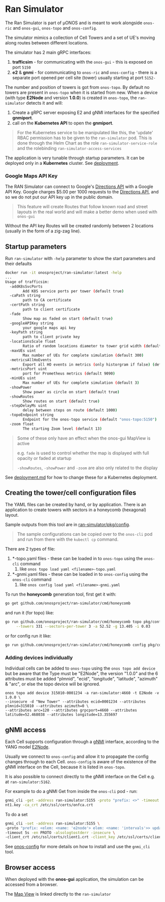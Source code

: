 # Ran Simulator

The Ran Simulator is part of µONOS and is meant to work alongside `onos-ric` and
`onos-gui`, `onos-topo` and `onos-config`.

The simulator mimics a collection of Cell Towers and a set of UE's moving along
routes between different locations.

The simulator has 2 main gRPC interfaces:

1. **trafficsim** - for communicating with the `onos-gui` - this is exposed on port `5150`
1. **e2** & **gnmi** - for communicating to `onos-ric` and `onos-config` - there
is a separate port opened per cell site (tower) usually starting at port `5152-`

The number and position of towers is got from `onos-topo`. By default no towers
are present in `onos-topo` when it is started from new. When a device (with type
**E2Node** and version **1.0.0**) is created in `onos-topo`, the `ran-simulator`
detects it and will:

1. Create a gRPC server exposing E2 and gNMI interfaces for the specified **gnmiport**.
1. call on the **Kubernetes API** to open the **gnmiport**.

> For the Kubernetes service to be manipulated like this, the 'update' RBAC permission
> has to be given to the `ran-simulator` pod. This is done through the Helm Chart
> as the role `ran-simulator-service-role` and the rolebinding `ran-simulator-access-services`

The application is very tunable through startup parameters. It can be deployed
only in a **Kubernetes** cluster. See [deployment](./deployment.md).

### Google Maps API Key
The RAN Simulator can connect to Google's [Directions API] with a Google API Key.
Google charges $5.00 per 1000 requests to the [Directions API], and so we do not put
our API key up in the public domain.  

> This feature will create Routes that follow known road and street layouts in the
> real world and will make a better demo when used with `onos-gui`

Without the API key Routes will be created randomly between 2 locations
(usually in the form of a zig-zag line).

## Startup parameters
Run `ran-simulator` with `-help` parameter to show the start parameters
and their defaults
```bash
docker run -it onosproject/ran-simulator:latest -help
...
Usage of trafficsim:
  -addK8sSvcPorts
    	Add K8S service ports per tower (default true)
  -caPath string
    	path to CA certificate
  -certPath string
    	path to client certificate
  -fade
    	Show map as faded on start (default true)
  -googleAPIKey string
    	your google maps api key
  -keyPath string
    	path to client private key
  -locationsScale float
    	Ratio of random locations diameter to tower grid width (default 1.25)
  -maxUEs uint
    	Max number of UEs for complete simulation (default 300)
  -metricsAllHoEvents
    	Export all HO events in metrics (only historgram if false) (default true)
  -metricsPort uint
    	port for Prometheus metrics (default 9090)
  -minUEs uint
    	Max number of UEs for complete simulation (default 3)
  -showPower
    	Show power as circle on start (default true)
  -showRoutes
    	Show routes on start (default true)
  -stepDelayMs uint
    	delay between steps on route (default 1000)
  -topoEndpoint string
    	Endpoint for the onos-topo service (default "onos-topo:5150")
  -zoom float
    	The starting Zoom level (default 13)
```

> Some of these only have an effect when the onos-gui MapView is active
>
> e.g. `fade` is used to control whether the map is displayed with full opacity or
>faded at startup
>
> `-showRoutes`, `-showPower` and `-zoom` are also only related to the display

See [deployment.md](deployment.md) for how to change these for a Kubernetes deployment.

## Creating the tower/cell configuration files
The YAML files can be created by hand, or by application. There is an
application to create towers with sectors in a honeycomb (hexagonal) layout.

Sample outputs from this tool are in
[ran-simulator/pkg/config](https://github.com/onosproject/ran-simulator/tree/master/pkg/config).

> The sample configurations can be copied over to the `onos-cli` pod and run from there
> with the `kubectl cp` command.

There are 2 types of file:

1. *-topo.yaml files - these can be loaded in to `onos-topo` using the `onos-cli`
command
    1. like `onos topo load yaml <filename>-topo.yaml`
1. *-gnmi.yaml files - these can be loaded in to `onos-config` using the `onos-cli`
command
    1. like `onos config load yaml <filename>-gnmi.yaml`

To run the **honeycomb** generation tool, first get it with:
```bash
go get github.com/onosproject/ran-simulator/cmd/honeycomb
```

and run it (for topo) like:
```bash
go run github.com/onosproject/ran-simulator/cmd/honeycomb topo pkg/config/berlin-honeycomb-331-3-topo.yaml \
     --towers 331 --sectors-per-tower 3 -a 52.52 -g 13.405 -i 0.03
```
or for config run it like:
```bash
go run github.com/onosproject/ran-simulator/cmd/honeycomb config pkg/config/berlin-honeycomb-331-3-gnmi.yaml -t 331 -s 3
```

### Adding devices individually
Individual cells can be added to `onos-topo` using the `onos topo add device` but
be aware that the Type must be "E2Node", the version "1.0.0" and the 6 attributes must
be added "plmnid", "ecid", "longitude", "latitude", "azimuth" & "arc", or else the
topo device will be ignored.

```
onos topo add device 315010-0001234 -a ran-simulator:4660 -t E2Node -v 1.0.0 \
--insecure -d "New Tower" --attributes ecid=0001234 --attributes plmnid=315010 --attributes azimuth=0 \
--attributes arc=120 --attributes grpcport=4660 --attributes latitude=52.468038 --attributes longitude=13.355697
```

## gNMI access
Each Cell supports configuration through a [gNMI] interface, according to the YANG
model [E2Node](https://github.com/onosproject/config-models/tree/master/modelplugin/e2node-1.0.0/yang).

Usually we connect to `onos-config` and allow it to propagate the config changes
through to each Cell. `onos-config` is aware of the existence of the gNMI interface
on the Cell, because it is listed in `onos-topo`.

It is also possible to connect directly to the gNMI interface on the Cell e.g. at `ran-simulator:5162`.

For example to do a gNMI Get from inside the `onos-cli` pod - run:
```bash
gnmi_cli -get -address ran-simulator:5155 -proto "prefix: <>" -timeout 5s -en PROTO -alsologtostderr -insecure -client_crt /etc/ssl/certs/client1.crt -client_key /etc/ssl/certs/clie
nt1.key -ca_crt /etc/ssl/certs/onfca.crt
```

To do a set
```bash
gnmi_cli -set -address ran-simulator:5155 \
-proto "prefix: <elem: <name: 'e2node'> elem: <name: 'intervals'>> update: < path: <elem: <name: 'RadioMeasReportPerUe'>> val: <uint_val: 21>> update: < path: <elem: <name: 'SchedMeasReportPerUe'>> val: <uint_val: 22>>" \
-timeout 5s -en PROTO -alsologtostderr -insecure \
-client_crt /etc/ssl/certs/client1.crt -client_key /etc/ssl/certs/client1.key -ca_crt /etc/ssl/certs/onfca.crt
```

See [onos-config](https://docs.onosproject.org/onos-config/docs/gnmi/) for more
details on how to install and use the `gnmi_cli` tool.

## Browser access
When deployed with the **onos-gui** application, the simulation can be accessed
from a browser.

The [Map View](https://docs.onosproject.org/onos-gui/docs/ran-gui/#map-view) is linked directly to the `ran-simulator`

[Directions API]: https://developers.google.com/maps/documentation/directions/start
[gNMI]: https://datatracker.ietf.org/meeting/98/materials/slides-98-rtgwg-gnmi-intro-draft-openconfig-rtgwg-gnmi-spec-00